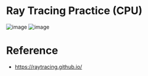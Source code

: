 # Ray Tracing Practice (CPU)
![image](https://github.com/Windowline/RayTracing-Practice/assets/17508384/cca973b3-c5ed-4173-b422-f10521066b20)
![image](https://github.com/user-attachments/assets/ef048d30-cabd-4e2d-a0df-6c0ea5e2a5ca)


# Reference
- https://raytracing.github.io/
